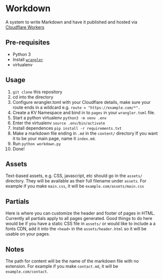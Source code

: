# Workdown #

A system to write Markdown and have it published and hosted via [Cloudflare Workers](https://workers.cloudflare.com/)

## Pre-requisites ## 
* Python 3
* Install [`wrangler`](https://github.com/cloudflare/wrangler)
* virtualenv

## Usage ##
1. `git clone` this repository
2. cd into the directory
3. Configure wrangler.toml with your Cloudflare details, make sure your route ends in a wildcard e.g. `route = "https://example.com/*".`
4. Create a KV Namespace and bind in to `pages` in your `wrangler.toml` file.
4. Start a python virtualenv `python3 -m venv .env`
5. Enter the virtualenv `source .env/bin/activate`
6. Install dependences `pip install -r requirements.txt`
7. Make a markdown file ending in `.md` in the `content/` directory If you want it to be your main page, name it `index.md`.
8. Run `python workdown.py`
9. Done!

## Assets ##
Text-based assets, e.g. CSS, javascript, etc should go in the `assets/` directory. They will be available as their full filename under `assets`. For example if you make `main.css`, it will be `example.com/assets/main.css`

## Partials ##
Here is where you can customize the header and footer of pages in HTML. Currently all partials apply to all pages generated. Good things to do here would be if you have a static CSS file in `assets/` or would like to include a a fonts CDN, add it into the `<head>` in the `assets/header.html` so it will be usable on your pages.

## Notes ##
The path for content will be the name of the markdown file with no extension. For example if you make `contact.md`, it will be `example.com/contact`.

